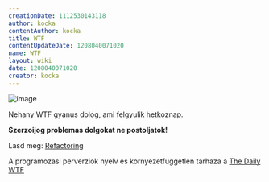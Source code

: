 ```yaml
---
creationDate: 1112530143118 
author: kocka 
contentAuthor: kocka 
title: WTF 
contentUpdateDate: 1208040071020 
name: WTF 
layout: wiki 
date: 1208040071020 
creator: kocka 
---
```

![image](WTF/hirig.gif)

Nehany WTF gyanus dolog, ami felgyulik hetkoznap.

__Szerzoijog problemas dolgokat ne postoljatok!__



Lasd meg: [Refactoring](Refactoring.html)

A programozasi perverziok nyelv es kornyezetfuggetlen tarhaza a [The Daily WTF](http://thedailywtf.com/)





